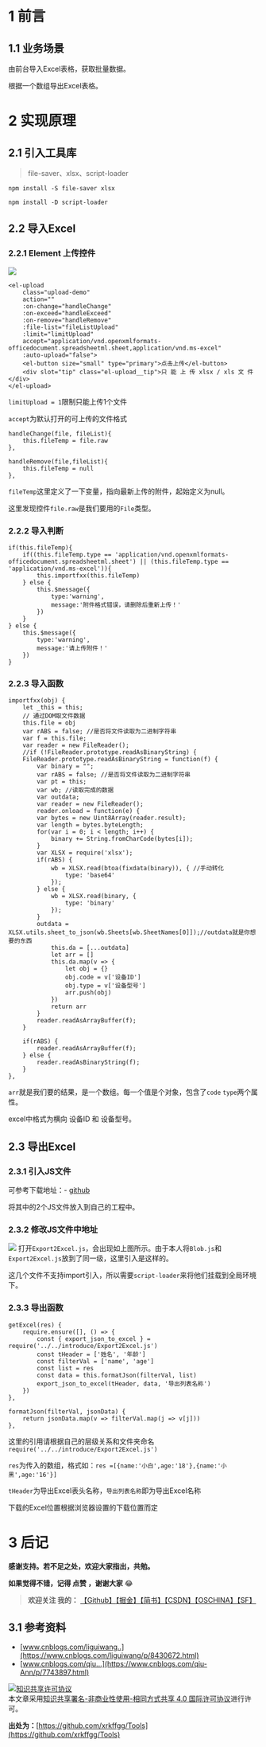# 1 前言
## 1.1 业务场景
由前台导入Excel表格，获取批量数据。

根据一个数组导出Excel表格。

# 2 实现原理
## 2.1 引入工具库
> file-saver、xlsx、script-loader

`npm install -S file-saver xlsx`

`npm install -D script-loader`

## 2.2 导入Excel
### 2.2.1 Element 上传控件

![](https://user-gold-cdn.xitu.io/2019/3/25/169b4a2da499b54d?w=514&h=89&f=jpeg&s=10663)
```
<el-upload
    class="upload-demo"
    action=""
    :on-change="handleChange"
    :on-exceed="handleExceed"
    :on-remove="handleRemove"
    :file-list="fileListUpload"
    :limit="limitUpload"
    accept="application/vnd.openxmlformats-officedocument.spreadsheetml.sheet,application/vnd.ms-excel"
    :auto-upload="false">
    <el-button size="small" type="primary">点击上传</el-button>
    <div slot="tip" class="el-upload__tip">只 能 上 传 xlsx / xls 文 件</div>
</el-upload>
```
`limitUpload = 1`限制只能上传1个文件

`accept`为默认打开的可上传的文件格式
```
handleChange(file, fileList){
    this.fileTemp = file.raw
},

handleRemove(file,fileList){
    this.fileTemp = null
},
```
`fileTemp`这里定义了一下变量，指向最新上传的附件，起始定义为null。

这里发现控件`file.raw`是我们要用的`File`类型。

### 2.2.2 导入判断

```
if(this.fileTemp){
    if((this.fileTemp.type == 'application/vnd.openxmlformats-officedocument.spreadsheetml.sheet') || (this.fileTemp.type == 'application/vnd.ms-excel')){
        this.importfxx(this.fileTemp)
    } else {
        this.$message({
            type:'warning',
            message:'附件格式错误，请删除后重新上传！'
        })
    }
} else {
    this.$message({
        type:'warning',
        message:'请上传附件！'
    })
}
```
### 2.2.3 导入函数

```
importfxx(obj) {
    let _this = this;
    // 通过DOM取文件数据
    this.file = obj
    var rABS = false; //是否将文件读取为二进制字符串
    var f = this.file;
    var reader = new FileReader();
    //if (!FileReader.prototype.readAsBinaryString) {
    FileReader.prototype.readAsBinaryString = function(f) {
        var binary = "";
        var rABS = false; //是否将文件读取为二进制字符串
        var pt = this;
        var wb; //读取完成的数据
        var outdata;
        var reader = new FileReader();
        reader.onload = function(e) {
        var bytes = new Uint8Array(reader.result);
        var length = bytes.byteLength;
        for(var i = 0; i < length; i++) {
            binary += String.fromCharCode(bytes[i]);
        }
        var XLSX = require('xlsx');
        if(rABS) {
            wb = XLSX.read(btoa(fixdata(binary)), { //手动转化
                type: 'base64'
            });
        } else {
            wb = XLSX.read(binary, {
                type: 'binary'
            });
        }
        outdata = XLSX.utils.sheet_to_json(wb.Sheets[wb.SheetNames[0]]);//outdata就是你想要的东西
            this.da = [...outdata]
            let arr = []
            this.da.map(v => {
                let obj = {}
                obj.code = v['设备ID']
                obj.type = v['设备型号']
                arr.push(obj)
            })
            return arr
        }
        reader.readAsArrayBuffer(f);
    }
    
    if(rABS) {
        reader.readAsArrayBuffer(f);
    } else {
        reader.readAsBinaryString(f);
    }
},
```
`arr`就是我们要的结果，是一个数组。每一个值是个对象，包含了`code` `type`两个属性。

excel中格式为横向 设备ID 和 设备型号。

## 2.3 导出Excel
### 2.3.1 引入JS文件
可参考下载地址：- [github](https://github.com/xrkffgg/tools/tree/master/JS/Excel)

将其中的2个JS文件放入到自己的工程中。
### 2.3.2 修改JS文件中地址

![](https://user-gold-cdn.xitu.io/2019/4/1/169d6c69e65d2507?w=563&h=241&f=png&s=35758)
打开`Export2Excel.js`，会出现如上图所示。由于本人将`Blob.js`和`Export2Excel.js`放到了同一级，这里引入是这样的。

这几个文件不支持import引入，所以需要`script-loader`来将他们挂载到全局环境下。
### 2.3.3 导出函数

```
getExcel(res) {
    require.ensure([], () => {
        const { export_json_to_excel } = require('../../introduce/Export2Excel.js')
        const tHeader = ['姓名', '年龄']
        const filterVal = ['name', 'age']
        const list = res
        const data = this.formatJson(filterVal, list)
        export_json_to_excel(tHeader, data, '导出列表名称')
    })
},

formatJson(filterVal, jsonData) {
    return jsonData.map(v => filterVal.map(j => v[j]))
},
```

这里的引用请根据自己的层级关系和文件夹命名`require('../../introduce/Export2Excel.js')`

`res`为传入的数组，格式如：`res =[{name:'小白',age:'18'},{name:'小黑',age:'16'}]`

`tHeader`为导出Excel表头名称，`导出列表名称`即为导出Excel名称

下载的Excel位置根据浏览器设置的下载位置而定



# 3 后记
**感谢支持。若不足之处，欢迎大家指出，共勉。**

**如果觉得不错，记得 点赞 ，谢谢大家** 😂
> **欢迎关注 我的：** [【Github】](https://github.com/xrkffgg/Tools)[【掘金】](https://juejin.im/user/59c369496fb9a00a4843a3e2/posts)[【简书】](https://www.jianshu.com/u/4ca4daac5890)[【CSDN】](https://blog.csdn.net/xrk_ffgg)[【OSCHINA】](https://my.oschina.net/xrkffgg)[【SF】](https://segmentfault.com/u/xrkffgg/articles)
## 3.1 参考资料
- [www.cnblogs.com/liguiwang..](https://www.cnblogs.com/liguiwang/p/8430672.html)
- [www.cnblogs.com/qiu...](https://www.cnblogs.com/qiu-Ann/p/7743897.html)
  
<a rel="license" href="http://creativecommons.org/licenses/by-nc-sa/4.0/"><img alt="知识共享许可协议" style="border-width:0" src="https://user-gold-cdn.xitu.io/2019/4/23/16a4837df5394a7c?w=88&h=31&f=png&s=1888" /></a><br />本文章采用<a rel="license" href="http://creativecommons.org/licenses/by-nc-sa/4.0/">知识共享署名-非商业性使用-相同方式共享 4.0 国际许可协议</a>进行许可。

**出处为：**[https://github.com/xrkffgg/Tools](https://github.com/xrkffgg/Tools)